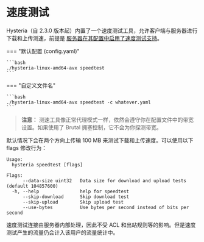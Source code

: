 # 速度测试

Hysteria（自 2.3.0 版本起）内置了一个速度测试工具，允许客户端与服务器进行下载和上传测速，前提是 [服务器在其配置中启用了速度测试支持](Full-Server-Config.md#_7)。

=== "默认配置 (config.yaml)"

    ```bash
    ./hysteria-linux-amd64-avx speedtest
    ```

=== "自定义文件名"

    ```bash
    ./hysteria-linux-amd64-avx speedtest -c whatever.yaml
    ```

> **注意：** 测速工具像正常代理模式一样，依然会遵守你在配置文件中的带宽设置。如果使用了 Brutal 拥塞控制，它不会为你探测带宽。

默认情况下会在两个方向上传输 100 MB 来测试下载和上传速度。可以使用以下 flags 修改行为：

```
Usage:
  hysteria speedtest [flags]

Flags:
      --data-size uint32   Data size for download and upload tests (default 104857600)
  -h, --help               help for speedtest
      --skip-download      Skip download test
      --skip-upload        Skip upload test
      --use-bytes          Use bytes per second instead of bits per second
```

速度测试连接由服务器内部处理，因此不受 ACL 和出站规则等的影响。但是速度测试产生的流量仍会计入该用户的流量统计中。
